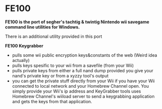 # FE100

**FE100 is the port of segher's tachtig & twintig Nintendo wii savegame command line utilities for Windows.**

There is an additional utility provided in this port

**FE100 Keygrabber**
- pulls some wii public encryption keys&constants of the web (Weird idea actually)
- pulls keys spesific to your wii from a savefile (from your Wii)
- pulls private keys from either a full nand dump provided you give your nand's private key or from a xyzzy tool's output
- you can get the private stuff directly from your Wii if you have your Wii connected to local network and your Homebrew Channel open. You simply provide your Wii's ip address and KeyGrabber tools uses Homebrew Channel's wiiload server to send a keygrabbing application and gets the keys from that application.







